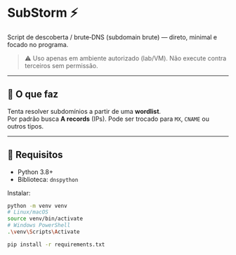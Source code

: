 # SubStorm ⚡

Script de descoberta / brute‑DNS (subdomain brute) — direto, minimal e focado no programa.

> ⚠️ Uso apenas em ambiente autorizado (lab/VM). Não execute contra terceiros sem permissão.

---

## 🔎 O que faz
Tenta resolver subdomínios a partir de uma **wordlist**.  
Por padrão busca **A records** (IPs). Pode ser trocado para `MX`, `CNAME` ou outros tipos.

---

## 🧾 Requisitos
- Python 3.8+  
- Biblioteca: `dnspython`

Instalar:
```bash
python -m venv venv
# Linux/macOS
source venv/bin/activate
# Windows PowerShell
.\venv\Scripts\Activate

pip install -r requirements.txt
